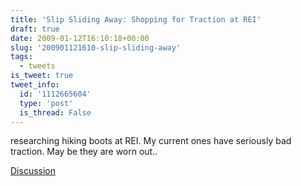 ```yaml
---
title: 'Slip Sliding Away: Shopping for Traction at REI'
draft: true
date: 2009-01-12T16:10:18+00:00
slug: '200901121610-slip-sliding-away'
tags:
  - tweets
is_tweet: true
tweet_info:
  id: '1112665604'
  type: 'post'
  is_thread: False
---
```




researching hiking boots at REI. My current ones have seriously bad traction. May be they are worn out..

[Discussion](https://x.com/sytelus/status/1112665604)
